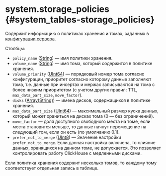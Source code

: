 # system.storage_policies {#system_tables-storage_policies}

Содержит информацию о политиках хранения и томах, заданных в [конфигурации сервера](../../engines/table-engines/mergetree-family/mergetree.md#table_engine-mergetree-multiple-volumes_configure).

Столбцы:

-   `policy_name` ([String](../../sql-reference/data-types/string.md)) — имя политики хранения.
-   `volume_name` ([String](../../sql-reference/data-types/string.md)) — имя тома, который содержится в политике хранения.
-   `volume_priority` ([UInt64](../../sql-reference/data-types/int-uint.md)) — порядковый номер тома согласно конфигурации, приоритет согласно которому данные заполняют тома, т.е. данные при инсертах и мержах записываются на тома с более низким приоритетом (с учетом других правил: TTL, `max_data_part_size`, `move_factor`).
-   `disks` ([Array(String)](../../sql-reference/data-types/array.md)) — имена дисков, содержащихся в политике хранения.
-   `max_data_part_size` ([UInt64](../../sql-reference/data-types/int-uint.md)) — максимальный размер куска данных, который может храниться на дисках тома (0 — без ограничений).
-   `move_factor` — доля доступного свободного места на томе, если места становится меньше, то данные начнут перемещение на следующий том, если он есть (по умолчанию 0.1).
-   `prefer_not_to_merge` ([UInt8](../../sql-reference/data-types/int-uint.md)) — Значение настройки `prefer_not_to_merge`. Если данная настройка включена, то слияние данных, хранящихся на данном томе, не допускается. Это позволяет контролировать работу ClickHouse с медленными дисками.

Если политика хранения содержит несколько томов, то каждому тому соответствует отдельная запись в таблице.

